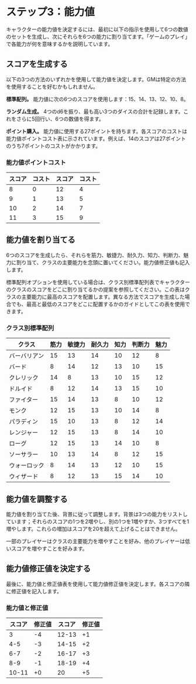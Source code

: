 # ステップ3：能力値

キャラクターの能力値を決定するには、最初に以下の指示を使用して6つの数値のセットを生成し、次にそれらを6つの能力に割り当てます。「ゲームのプレイ」で各能力が何を意味するかを説明しています。

## スコアを生成する

以下の3つの方法のいずれかを使用して能力値を決定します。GMは特定の方法を使用することを好むかもしれません。

**標準配列。** 能力値に次の6つのスコアを使用します：15、14、13、12、10、8。

**ランダム生成。** 4つのd6を振り、最も高い3つのダイスの合計を記録します。これをさらに5回行い、6つの数値を得ます。

**ポイント購入。** 能力値に使用する27ポイントを持ちます。各スコアのコストは能力値ポイントコスト表に示されています。例えば、14のスコアは27ポイントのうち7ポイントのコストがかかります。

### 能力値ポイントコスト

| スコア | コスト | スコア | コスト |
|--------|--------|--------|--------|
| 8 | 0 | 12 | 4 |
| 9 | 1 | 13 | 5 |
| 10 | 2 | 14 | 7 |
| 11 | 3 | 15 | 9 |

## 能力値を割り当てる

6つのスコアを生成したら、それらを筋力、敏捷力、耐久力、知力、判断力、魅力に割り当て、クラスの主要能力を念頭に置いてください。能力値修正値も記入します。

標準配列オプションを使用している場合は、クラス別標準配列表でキャラクターのクラスのスコアをどこに割り当てるかの提案を参照してください。この表はクラスの主要能力に最高のスコアを配置します。異なる方法でスコアを生成した場合でも、最高と最低のスコアをどこに配置するかのガイドとしてこの表を使用できます。

### クラス別標準配列

| クラス | 筋力 | 敏捷力 | 耐久力 | 知力 | 判断力 | 魅力 |
|--------|------|--------|--------|------|--------|------|
| バーバリアン | 15 | 13 | 14 | 10 | 12 | 8 |
| バード | 8 | 14 | 12 | 13 | 10 | 15 |
| クレリック | 14 | 8 | 13 | 10 | 15 | 12 |
| ドルイド | 8 | 12 | 14 | 13 | 15 | 10 |
| ファイター | 15 | 14 | 13 | 8 | 10 | 12 |
| モンク | 12 | 15 | 13 | 10 | 14 | 8 |
| パラディン | 15 | 10 | 13 | 8 | 12 | 14 |
| レンジャー | 12 | 15 | 13 | 8 | 14 | 10 |
| ローグ | 12 | 15 | 13 | 14 | 10 | 8 |
| ソーサラー | 10 | 13 | 14 | 8 | 12 | 15 |
| ウォーロック | 8 | 14 | 13 | 12 | 10 | 15 |
| ウィザード | 8 | 12 | 13 | 15 | 14 | 10 |

## 能力値を調整する

能力値を割り当てた後、背景に従って調整します。背景は3つの能力をリストしています；それらのスコアの1つを2増やし、別の1つを1増やすか、3つすべてを1増やします。これらの増加はスコアを20を超えて上げることはできません。

一部のプレイヤーはクラスの主要能力を増やすことを好み、他のプレイヤーは低いスコアを増やすことを好みます。

## 能力値修正値を決定する

最後に、能力値と修正値表を使用して能力値修正値を決定します。各スコアの隣に修正値を記入します。

### 能力値と修正値

| スコア | 修正値 | スコア | 修正値 |
|--------|--------|--------|--------|
| 3 | -4 | 12-13 | +1 |
| 4-5 | -3 | 14-15 | +2 |
| 6-7 | -2 | 16-17 | +3 |
| 8-9 | -1 | 18-19 | +4 |
| 10-11 | +0 | 20 | +5 |